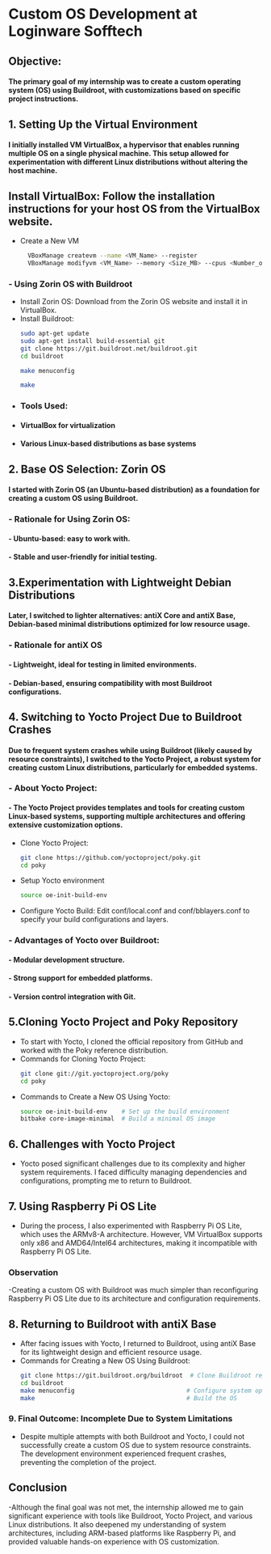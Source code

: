 # Custom OS Development at Loginware Sofftech

## Objective:
#### The primary goal of my internship was to create a custom operating system (OS) using Buildroot, with customizations based on specific project instructions.

## 1. Setting Up the Virtual Environment
#### I initially installed VM VirtualBox, a hypervisor that enables running multiple OS on a single physical machine. This setup allowed for experimentation with different Linux distributions without altering the host machine.
## Install VirtualBox: Follow the installation instructions for your host OS from the VirtualBox website.
- Create a New VM
  ```bash
    VBoxManage createvm --name <VM_Name> --register
    VBoxManage modifyvm <VM_Name> --memory <Size_MB> --cpus <Number_of_CPUs> --boot1 dvd --nic1 nat

### - Using Zorin OS with Buildroot
- Install Zorin OS: Download from the Zorin OS website and install it in VirtualBox.
- Install Buildroot:
  ```bash
  sudo apt-get update
  sudo apt-get install build-essential git
  git clone https://git.buildroot.net/buildroot.git
  cd buildroot

  make menuconfig

  make

- ### Tools Used:
- #### VirtualBox for virtualization
- #### Various Linux-based distributions as base systems

## 2. Base OS Selection: Zorin OS
#### I started with Zorin OS (an Ubuntu-based distribution) as a foundation for creating a custom OS using Buildroot.
### - Rationale for Using Zorin OS:
#### - Ubuntu-based: easy to work with.
#### - Stable and user-friendly for initial testing.

## 3.Experimentation with Lightweight Debian Distributions
#### Later, I switched to lighter alternatives: antiX Core and antiX Base, Debian-based minimal distributions optimized for low resource usage.
### - Rationale for antiX OS
#### - Lightweight, ideal for testing in limited environments.
#### - Debian-based, ensuring compatibility with most Buildroot configurations.

## 4. Switching to Yocto Project Due to Buildroot Crashes
#### Due to frequent system crashes while using Buildroot (likely caused by resource constraints), I switched to the Yocto Project, a robust system for creating custom Linux distributions, particularly for embedded systems.
### - About Yocto Project: 
#### - The Yocto Project provides templates and tools for creating custom Linux-based systems, supporting multiple architectures and offering extensive customization options.
- Clone Yocto Project:
  ```bash
  git clone https://github.com/yoctoproject/poky.git
  cd poky

- Setup Yocto environment
  ```bash
  source oe-init-build-env
- Configure Yocto Build: Edit conf/local.conf and conf/bblayers.conf to specify your build configurations and layers.

### - Advantages of Yocto over Buildroot:
#### - Modular development structure.
#### - Strong support for embedded platforms.
#### - Version control integration with Git.

## 5.Cloning Yocto Project and Poky Repository
- To start with Yocto, I cloned the official repository from GitHub and worked with the Poky reference distribution.
- Commands for Cloning Yocto Project:
  ```bash
  git clone git://git.yoctoproject.org/poky
  cd poky

- Commands to Create a New OS Using Yocto:
  ```bash
  source oe-init-build-env    # Set up the build environment
  bitbake core-image-minimal  # Build a minimal OS image

## 6. Challenges with Yocto Project
- Yocto posed significant challenges due to its complexity and higher system requirements. I faced difficulty managing dependencies and configurations, prompting me to return to Buildroot.

## 7. Using Raspberry Pi OS Lite
- During the process, I also experimented with Raspberry Pi OS Lite, which uses the ARMv8-A architecture. However, VM VirtualBox supports only x86 and AMD64/Intel64 architectures, making it incompatible with Raspberry Pi OS Lite.

### Observation
-Creating a custom OS with Buildroot was much simpler than reconfiguring Raspberry Pi OS Lite due to its architecture and configuration requirements.

## 8. Returning to Buildroot with antiX Base
- After facing issues with Yocto, I returned to Buildroot, using antiX Base for its lightweight design and efficient resource usage.
- Commands for Creating a New OS Using Buildroot:
  ```bash
  git clone https://git.buildroot.org/buildroot  # Clone Buildroot repository
  cd buildroot
  make menuconfig                               # Configure system options
  make                                          # Build the OS

### 9.  Final Outcome: Incomplete Due to System Limitations
- Despite multiple attempts with both Buildroot and Yocto, I could not successfully create a custom OS due to system resource constraints. The development environment experienced frequent crashes, preventing the completion of the project.

## Conclusion
-Although the final goal was not met, the internship allowed me to gain significant experience with tools like Buildroot, Yocto Project, and various Linux distributions. It also deepened my understanding of system architectures, including ARM-based platforms like Raspberry Pi, and provided valuable hands-on experience with OS customization.






